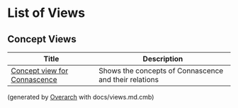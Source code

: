 # List of Views

## Concept Views
| Title | Description |
|---|---|
| [Concept view for Connascence](concept-view.md) | Shows the concepts of Connascence and their relations |


(generated by [Overarch](https://github.com/soulspace-org/overarch) with docs/views.md.cmb)
